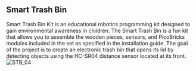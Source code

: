 ## Smart Trash Bin

Smart Trash Bin Kit is an educational robotics programming kit designed to gain environmental awareness in children. The Smart Trash Bin is a fun kit that allows you to assemble the wooden pieces, sensors, and PicoBricks modules included in the set as specified in the installation guide. The goal of the project is to create an electronic trash bin that opens its lid by detecting objects using the HC-SR04 distance sensor located at its front.
![STB_04](https://github.com/user-attachments/assets/122208a3-188a-451f-91fc-3fde58afbf4c)
